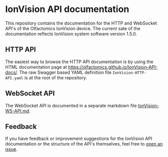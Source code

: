# IonVision API documentation
This repository contains the documentation for the HTTP and WebSocket API's of the Olfactomics
IonVision device. The current sate of the documentation reflects IonVision system software version
1.5.0.

## HTTP API
The easiest way to browse the HTTP API documentation is by using the HTML documentation page at
https://olfactomics.github.io/IonVision-API-docs/. The raw Swagger based YAML definition file
`IonVision-HTTP-API.yaml` is at the root of the repository.

## WebSocket API
The WebSocket API is documented in a separate markdown file [IonVision-WS-API.md](IonVision-WS-API.md).

## Feedback
If you have feedback or improvement suggestions for the IonVision API documentation or the structure
of the API's themselves, feel free to [open an issue](https://github.com/Olfactomics/IonVision-API-docs/issues/new).